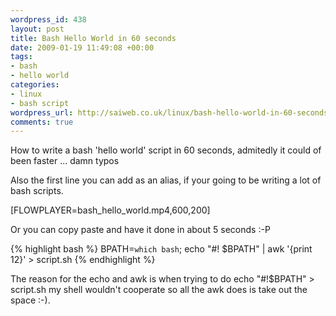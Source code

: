 ```yaml
--- 
wordpress_id: 438
layout: post
title: Bash Hello World in 60 seconds
date: 2009-01-19 11:49:08 +00:00
tags: 
- bash
- hello world
categories: 
- linux
- bash script
wordpress_url: http://saiweb.co.uk/linux/bash-hello-world-in-60-seconds
comments: true
---
```

How to write a bash 'hello world' script in 60 seconds, admitedly it could of been faster ... damn typos


Also the first line you can add as an alias, if your going to be writing a lot of bash scripts.


[FLOWPLAYER=bash_hello_world.mp4,600,200]

Or you can copy paste and have it done in about 5 seconds :-P

{% highlight bash %}
BPATH=`which bash`; echo "#! $BPATH" | awk '{print $1$2}' > script.sh
{% endhighlight %}

The reason for the echo and awk is when trying to do echo "#!$BPATH" > script.sh my shell wouldn't cooperate so all the awk does is take out the space :-).

